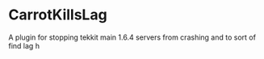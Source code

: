 # CarrotKillsLag
A plugin for stopping tekkit main 1.6.4 servers from crashing and to sort of find lag
h
